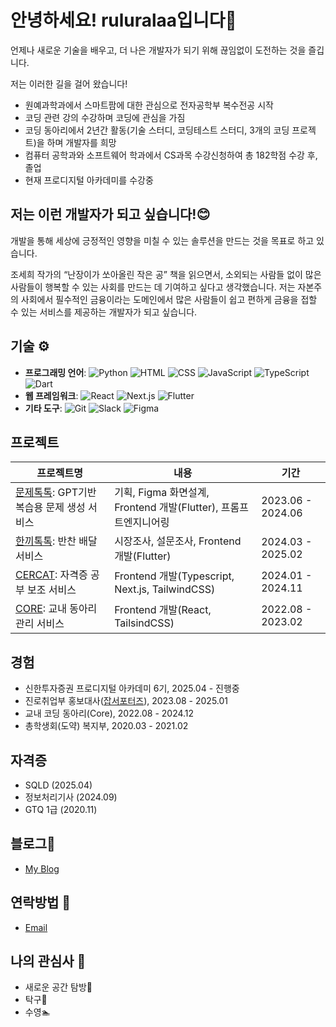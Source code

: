 # 안녕하세요! ruluralaa입니다👋 
언제나 새로운 기술을 배우고, 더 나은 개발자가 되기 위해 끊임없이 도전하는 것을 즐깁니다.

저는 이러한 길을 걸어 왔습니다!
- 원예과학과에서 스마트팜에 대한 관심으로 전자공학부 복수전공 시작
- 코딩 관련 강의 수강하며 코딩에 관심을 가짐
- 코딩 동아리에서 2년간 활동(기술 스터디, 코딩테스트 스터디, 3개의 코딩 프로젝트)을 하며 개발자를 희망
- 컴퓨터 공학과와 소프트웨어 학과에서 CS과목 수강신청하여 총 182학점 수강 후, 졸업
- 현재 프로디지털 아카데미를 수강중


## 저는 이런 개발자가 되고 싶습니다!😊
개발을 통해 세상에 긍정적인 영향을 미칠 수 있는 솔루션을 만드는 것을 목표로 하고 있습니다.

조세희 작가의 “난장이가 쏘아올린 작은 공” 책을 읽으면서, 소외되는 사람들 없이 많은 사람들이 행복할 수 있는 사회를 만드는 데 기여하고 싶다고 생각했습니다. 저는 자본주의 사회에서 필수적인 금융이라는 도메인에서 많은 사람들이 쉽고 편하게 금융을 접할 수 있는 서비스를 제공하는 개발자가 되고 싶습니다. 

## 기술 ⚙️
- **프로그래밍 언어**: ![Python](https://img.shields.io/badge/Python-3776AB?style=for-the-badge&logo=python&logoColor=white)
![HTML](https://img.shields.io/badge/HTML5-E34F26?style=for-the-badge&logo=html5&logoColor=white)
![CSS](https://img.shields.io/badge/CSS3-1572B6?style=for-the-badge&logo=css3&logoColor=white)
![JavaScript](https://img.shields.io/badge/JavaScript-F7DF1E?style=for-the-badge&logo=javascript&logoColor=black)
![TypeScript](https://img.shields.io/badge/TypeScript-3178C6?style=for-the-badge&logo=typescript&logoColor=white)
![Dart](https://img.shields.io/badge/Dart-0175C2?style=for-the-badge&logo=dart&logoColor=white)
- **웹 프레임워크**: ![React](https://img.shields.io/badge/React-61DAFB?style=for-the-badge&logo=react&logoColor=black)
![Next.js](https://img.shields.io/badge/Next.js-000000?style=for-the-badge&logo=nextdotjs&logoColor=white)
![Flutter](https://img.shields.io/badge/Flutter-02569B?style=for-the-badge&logo=flutter&logoColor=white)
- **기타 도구**: ![Git](https://img.shields.io/badge/Git-F05032?style=for-the-badge&logo=git&logoColor=white)
![Slack](https://img.shields.io/badge/Slack-4A154B?style=for-the-badge&logo=slack&logoColor=white)
![Figma](https://img.shields.io/badge/Figma-F24E1E?style=for-the-badge&logo=figma&logoColor=white)


## 프로젝트
| 프로젝트명                                        | 내용        | 기간       |                
| -------------------------------------------- | -------------- | ----------- |
|  [문제톡톡](https://github.com/QuestionTokTok/QuizTokTok-App): GPT기반 복습용 문제 생성 서비스   | 기획, Figma 화면설계, Frontend 개발(Flutter), 프롬프트엔지니어링| 2023.06 - 2024.06   | 
|  [한끼톡톡](https://github.com/MealTokTok/MealTokTok-App): 반찬 배달 서비스   | 시장조사, 설문조사, Frontend 개발(Flutter) | 2024.03 - 2025.02 | 
|  [CERCAT](https://github.com/COS-project/cos-frontend): 자격증 공부 보조 서비스   | Frontend 개발(Typescript, Next.js, TailwindCSS) | 2024.01 - 2024.11 | 
|  [CORE](https://github.com/cbnu-core-project/front): 교내 동아리 관리 서비스  |  Frontend 개발(React, TailsindCSS) | 2022.08 - 2023.02 | 

## 경험
- 신한투자증권 프로디지털 아카데미 6기, 2025.04 - 진행중
- 진로취업부 홍보대사([잡서포터즈](https://www.instagram.com/job_a_dream/)), 2023.08 - 2025.01
- 교내 코딩 동아리(Core), 2022.08 - 2024.12
- 총학생회(도약) 복지부, 2020.03 - 2021.02

## 자격증
- SQLD (2025.04)
- 정보처리기사 (2024.09)
- GTQ 1급 (2020.11)

## 블로그📝
- [My Blog](https://blog.naver.com/bsy0302)

## 연락방법 💬
- [Email](bsy0302@naver.com)

## 나의 관심사 🎨
- 새로운 공간 탐방🚶
- 탁구🏓
- 수영🏊
